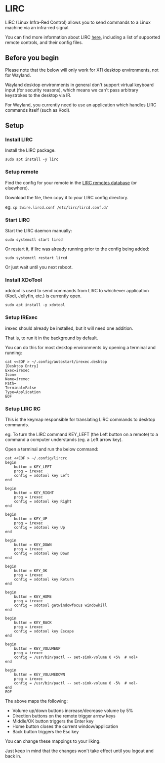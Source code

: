 # LIRC

LIRC (Linux Infra-Red Control) allows you to send commands to a Linux machine via an infra-red signal.

You can find more information about LIRC [here](https://lirc.org/), including a list of supported remote controls, and their config files.

## Before you begin

Please note that the below will only work for X11 desktop environments, not for Wayland.

Wayland desktop environments in general don't support virtual keyboard input (for security reasons), which means we can't pass arbitrary keystrokes to the desktop via IR.

For Wayland, you currently need to use an application which handles LIRC commands itself (such as Kodi).

## Setup

### Install LIRC

Install the LIRC package.

`sudo apt install -y lirc`

### Setup remote

Find the config for your remote in the [LIRC remotes database](https://lirc-remotes.sourceforge.net/remotes-table.html) (or elsewhere).

Download the file, then copy it to your LIRC config directory.

eg. `cp 2wire.lircd.conf /etc/lirc/lircd.conf.d/`

### Start LIRC

Start the LIRC daemon manually:

`sudo systemctl start lircd`

Or restart it, if lirc was already running prior to the config being added:

`sudo systemctl restart lircd`

Or just wait until you next reboot.

### Install XDoTool

xdotool is used to send commands from LIRC to whichever application (Kodi, Jellyfin, etc.) is currently open.

`sudo apt install -y xdotool`

### Setup IRExec

irexec should already be installed, but it will need one addition.

That is, to run it in the background by default.

You can do this for most desktop environments by opening a terminal and running:

```
cat <<EOF > ~/.config/autostart/irexec.desktop 
[Desktop Entry]
Exec=irexec
Icon=
Name=irexec
Path=
Terminal=False
Type=Application
EOF
```

### Setup LIRC RC

This is the keymap responsible for translating LIRC commands to desktop commands.

eg. To turn the LIRC command KEY_LEFT (the Left button on a remote) to a command a computer understands (eg. a Left arrow key).

Open a terminal and run the below command:

```
cat <<EOF > ~/.config/lircrc
begin
    button = KEY_LEFT
    prog = irexec
    config = xdotool key Left
end

begin
    button = KEY_RIGHT
    prog = irexec
    config = xdotool key Right
end

begin
    button = KEY_UP
    prog = irexec
    config = xdotool key Up
end

begin
    button = KEY_DOWN
    prog = irexec
    config = xdotool key Down
end

begin
    button = KEY_OK
    prog = irexec
    config = xdotool key Return
end

begin
    button = KEY_HOME
    prog = irexec
    config = xdotool getwindowfocus windowkill
end

begin
    button = KEY_BACK
    prog = irexec
    config = xdotool key Escape
end

begin
    button = KEY_VOLUMEUP
    prog = irexec
    config = /usr/bin/pactl -- set-sink-volume 0 +5%  # vol+
end

begin
    button = KEY_VOLUMEDOWN
    prog = irexec
    config = /usr/bin/pactl -- set-sink-volume 0 -5%  # vol-
end
EOF
```

The above maps the following:
- Volume up/down buttons increase/decrease volume by 5%
- Direction buttons on the remote trigger arrow keys
- Middle/OK button triggers the Enter key
- Home button closes the current window/application
- Back button triggers the Esc key

You can change these mappings to your liking.

Just keep in mind that the changes won't take effect until you logout and back in.
